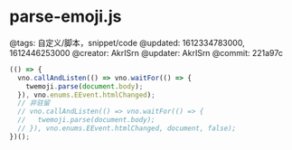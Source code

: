 # parse-emoji.js

@tags: 自定义/脚本，snippet/code
@updated: 1612334783000, 1612446253000
@creator: AkrISrn
@updater: AkrISrn
@commit: 221a97c

```js
(() => {
  vno.callAndListen(() => vno.waitFor(() => {
    twemoji.parse(document.body);
  }), vno.enums.EEvent.htmlChanged);
  // 非驻留
  // vno.callAndListen(() => vno.waitFor(() => {
  //   twemoji.parse(document.body);
  // }), vno.enums.EEvent.htmlChanged, document, false);
})();
```
